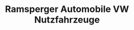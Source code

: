 ---
title: "Ramsperger Automobile VW Nutzfahrzeuge"
url: /kirchheim-unter-teck/ramsperger-automobile-vw-nutzfahrzeuge/
shop: Autohaus
---